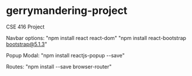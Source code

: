 # gerrymandering-project
CSE 416 Project

Navbar options: "npm install react react-dom"
                "npm install react-bootstrap bootstrap@5.1.3"

Popup Modal: "npm install reactjs-popup --save"

Routes: "npm install --save browser-router"

